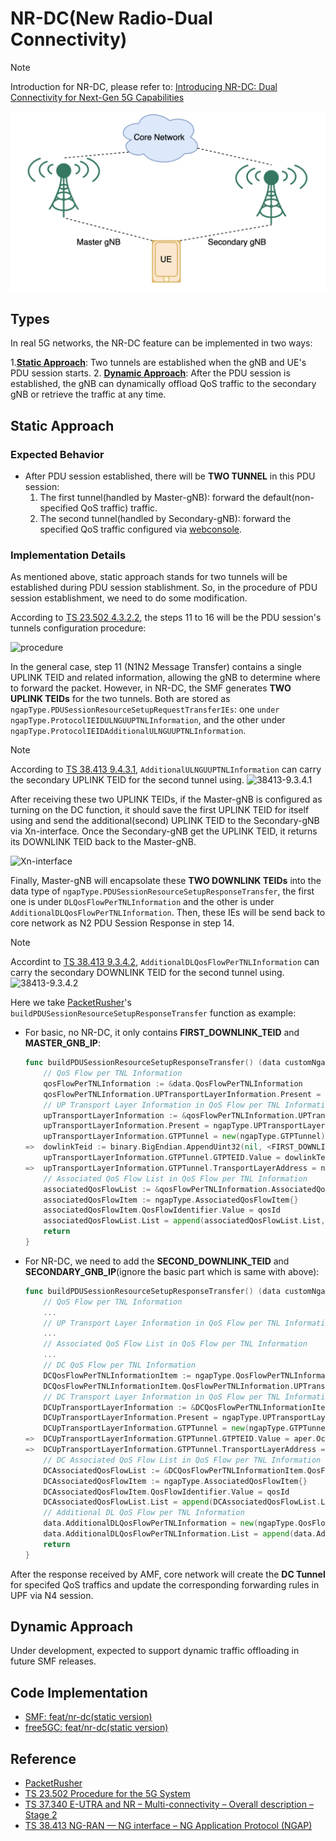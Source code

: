 # NR-DC(New Radio-Dual Connectivity)

> [!Note]
> Introduction for NR-DC, please refer to: [Introducing NR-DC: Dual Connectivity for Next-Gen 5G Capabilities](https://free5gc.org/blog/20250219/20250219/)

![DC](./NR-DC/DC.png)

## Types

In real 5G networks, the NR-DC feature can be implemented in two ways:

1.[**Static Approach**](#static-approach): Two tunnels are established when the gNB and UE's PDU session starts.
2. [**Dynamic Approach**](#dynamic-approach): After the PDU session is established, the gNB can dynamically offload QoS traffic to the secondary gNB or retrieve the traffic at any time.

## Static Approach

### Expected Behavior

- After PDU session established, there will be **TWO TUNNEL** in this PDU session:
    1. The first tunnel(handled by Master-gNB): forward the default(non-specified QoS traffic) traffic.
    2. The second tunnel(handled by Secondary-gNB): forward the specified QoS traffic configured via [webconsole](https://free5gc.org/guide/Webconsole/Create-Subscriber-via-webconsole/).

### Implementation Details

As mentioned above, static approach stands for two tunnels will be established during PDU session stablishment. So, in the procedure of PDU session establishment, we need to do some modification.

According to [TS 23.502 4.3.2.2](https://www.tech-invite.com/3m23/tinv-3gpp-23-502.html), the steps 11 to 16 will be the PDU session's tunnels configuration procedure:

<!-- ```mermaid
sequenceDiagram
    participant UE
    participant Master-gNB
    participant AMF
    participant SMF
    participant UPF

    SMF->>AMF: 11. N1N2 Message Transfer
    AMF->>Master-gNB: 12. N2 PDU Session Request
    Master-gNB<<->>UE: 13. PDU Session Establishment Accept
    Master-gNB->>AMF: 14. N2 PDU Session Response
    AMF->>SMF: 15. Update SMContext Request
    SMF<<->>UPF: 16. N4 Session Modification
``` -->

![procedure](./NR-DC/PDUSessionEstablishmentProcedure.png)

In the general case, step 11 (N1N2 Message Transfer) contains a single UPLINK TEID and related information, allowing the gNB to determine where to forward the packet.
However, in NR-DC, the SMF generates **TWO UPLINK TEIDs** for the two tunnels. Both are stored as `ngapType.PDUSessionResourceSetupRequestTransferIEs`: one `under ngapType.ProtocolIEIDULNGUUPTNLInformation`, and the other under `ngapType.ProtocolIEIDAdditionalULNGUUPTNLInformation`.

> [!Note]
> According to [TS 38.413 9.4.3.1](https://www.tech-invite.com/3m38/tinv-3gpp-38-413.html), `AdditionalULNGUUPTNLInformation` can carry the secondary UPLINK TEID for the second tunnel using.
> ![38413-9.3.4.1](./NR-DC/38413-9.3.4.1.png)

After receiving these two UPLINK TEIDs, if the Master-gNB is configured as turning on the DC function, it should save the first UPLINK TEID for itself using and send the additional(second) UPLINK TEID to the Secondary-gNB via Xn-interface. Once the Secondary-gNB get the UPLINK TEID, it returns its DOWNLINK TEID back to the Master-gNB.

<!-- ```mermaid
sequenceDiagram
    participant Master-gNB
    participant Secondary-gNB
    participant AMF

    AMF->>Master-gNB: 12. N2 PDU Session Request
    
    Note over Master-gNB, Secondary-gNB: Xn-interface
    Master-gNB->>Secondary-gNB: Second UPLINK TEID
    Secondary-gNB->>Master-gNB: Second DOWNLINK TEID
    Note over Master-gNB, Secondary-gNB: Xn-interface

    Master-gNB->>AMF: 14. N2 PDU Session Response
``` -->

![Xn-interface](./NR-DC/Xn-interface.png)

Finally, Master-gNB will encapsolate these **TWO DOWNLINK TEIDs** into the data type of `ngapType.PDUSessionResourceSetupResponseTransfer`, the first one is under `DLQosFlowPerTNLInformation` and the other is under `AdditionalDLQosFlowPerTNLInformation`. Then, these IEs will be send back to core network as N2 PDU Session Response in step 14.

> [!Note]
> Accordint to [TS 38.413 9.3.4.2](https://www.tech-invite.com/3m38/tinv-3gpp-38-413.html), `AdditionalDLQosFlowPerTNLInformation` can carry the secondary DOWNLINK TEID for the second tunnel using.
> ![38413-9.3.4.2](./NR-DC/38413-9.3.4.2.png)

Here we take [PacketRusher](https://github.com/HewlettPackard/PacketRusher)'s `buildPDUSessionResourceSetupResponseTransfer` function as example:

- For basic, no NR-DC, it only contains **FIRST_DOWNLINK_TEID** and **MASTER_GNB_IP**:

    ```go
    func buildPDUSessionResourceSetupResponseTransfer() (data customNgapType.PDUSessionResourceSetupResponseTransfer) {
        // QoS Flow per TNL Information
        qosFlowPerTNLInformation := &data.QosFlowPerTNLInformation
        qosFlowPerTNLInformation.UPTransportLayerInformation.Present = ngapType.UPTransportLayerInformationPresentGTPTunnel
        // UP Transport Layer Information in QoS Flow per TNL Information
        upTransportLayerInformation := &qosFlowPerTNLInformation.UPTransportLayerInformation
        upTransportLayerInformation.Present = ngapType.UPTransportLayerInformationPresentGTPTunnel
        upTransportLayerInformation.GTPTunnel = new(ngapType.GTPTunnel)
    =>  dowlinkTeid := binary.BigEndian.AppendUint32(nil, <FIRST_DOWNLINK_TEID>)
        upTransportLayerInformation.GTPTunnel.GTPTEID.Value = dowlinkTeid
    =>  upTransportLayerInformation.GTPTunnel.TransportLayerAddress = ngapConvert.IPAddressToNgap(<MASTER_GNB_IP>, "")
        // Associated QoS Flow List in QoS Flow per TNL Information
        associatedQosFlowList := &qosFlowPerTNLInformation.AssociatedQosFlowList
        associatedQosFlowItem := ngapType.AssociatedQosFlowItem{}
        associatedQosFlowItem.QosFlowIdentifier.Value = qosId
        associatedQosFlowList.List = append(associatedQosFlowList.List, associatedQosFlowItem)
        return
    }
    ```

- For NR-DC, we need to add the **SECOND_DOWNLINK_TEID** and **SECONDARY_GNB_IP**(ignore the basic part which is same with above):

    ```go
    func buildPDUSessionResourceSetupResponseTransfer() (data customNgapType.PDUSessionResourceSetupResponseTransfer) {
        // QoS Flow per TNL Information
        ...
        // UP Transport Layer Information in QoS Flow per TNL Information
        ...
        // Associated QoS Flow List in QoS Flow per TNL Information
        ...
        // DC QoS Flow per TNL Information
        DCQosFlowPerTNLInformationItem := ngapType.QosFlowPerTNLInformationItem{}
        DCQosFlowPerTNLInformationItem.QosFlowPerTNLInformation.UPTransportLayerInformation.Present = ngapType.UPTransportLayerInformationPresentGTPTunnel
        // DC Transport Layer Information in QoS Flow per TNL Information
        DCUpTransportLayerInformation := &DCQosFlowPerTNLInformationItem.QosFlowPerTNLInformation.UPTransportLayerInformation
        DCUpTransportLayerInformation.Present = ngapType.UPTransportLayerInformationPresentGTPTunnel
        DCUpTransportLayerInformation.GTPTunnel = new(ngapType.GTPTunnel)
    =>  DCUpTransportLayerInformation.GTPTunnel.GTPTEID.Value = aper.OctetString(<SECOND_DOWNLINK_TEID>)
    =>  DCUpTransportLayerInformation.GTPTunnel.TransportLayerAddress = ngapConvert.IPAddressToNgap(<SECONDARY_GNB_IP>, "")
        // DC Associated QoS Flow List in QoS Flow per TNL Information
        DCAssociatedQosFlowList := &DCQosFlowPerTNLInformationItem.QosFlowPerTNLInformation.AssociatedQosFlowList
        DCAssociatedQosFlowItem := ngapType.AssociatedQosFlowItem{}
        DCAssociatedQosFlowItem.QosFlowIdentifier.Value = qosId
        DCAssociatedQosFlowList.List = append(DCAssociatedQosFlowList.List, DCAssociatedQosFlowItem)
        // Additional DL QoS Flow per TNL Information
        data.AdditionalDLQosFlowPerTNLInformation = new(ngapType.QosFlowPerTNLInformationList)
        data.AdditionalDLQosFlowPerTNLInformation.List = append(data.AdditionalDLQosFlowPerTNLInformation.List, DCQosFlowPerTNLInformationItem)
        return
    }
    ```

After the response received by AMF, core network will create the **DC Tunnel** for specifed QoS traffics and update the corresponding forwarding rules in UPF via N4 session.

## Dynamic Approach

Under development, expected to support dynamic traffic offloading in future SMF releases.

## Code Implementation

- [SMF: feat/nr-dc(static version)](https://github.com/free5gc/smf/pull/156)
- [free5GC: feat/nr-dc(static version)](https://github.com/free5gc/free5gc/pull/674)

## Reference

- [PacketRusher](https://github.com/HewlettPackard/PacketRusher)
- [TS 23.502 Procedure for the 5G System](https://www.tech-invite.com/3m23/tinv-3gpp-23-502.html)
- [TS 37.340 E-UTRA and NR – Multi-connectivity – Overall description – Stage 2](https://www.tech-invite.com/3m37/tinv-3gpp-37-340.html)
- [TS 38.413 NG-RAN — NG interface – NG Application Protocol (NGAP)](https://www.tech-invite.com/3m38/tinv-3gpp-38-413.html)
